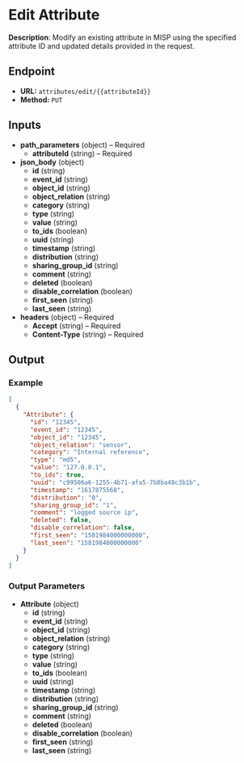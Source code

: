 # Edit Attribute

**Description**: Modify an existing attribute in MISP using the specified attribute ID and updated details provided in the request.

## Endpoint

- **URL:** `attributes/edit/{{attributeId}}`
- **Method:** `PUT`
## Inputs

- **path_parameters** (object) – Required
  - **attributeId** (string) – Required
- **json_body** (object)
  - **id** (string)
  - **event_id** (string)
  - **object_id** (string)
  - **object_relation** (string)
  - **category** (string)
  - **type** (string)
  - **value** (string)
  - **to_ids** (boolean)
  - **uuid** (string)
  - **timestamp** (string)
  - **distribution** (string)
  - **sharing_group_id** (string)
  - **comment** (string)
  - **deleted** (boolean)
  - **disable_correlation** (boolean)
  - **first_seen** (string)
  - **last_seen** (string)
- **headers** (object) – Required
  - **Accept** (string) – Required
  - **Content-Type** (string) – Required
## Output

### Example

```json
[
  {
    "Attribute": {
      "id": "12345",
      "event_id": "12345",
      "object_id": "12345",
      "object_relation": "sensor",
      "category": "Internal reference",
      "type": "md5",
      "value": "127.0.0.1",
      "to_ids": true,
      "uuid": "c99506a6-1255-4b71-afa5-7b8ba48c3b1b",
      "timestamp": "1617875568",
      "distribution": "0",
      "sharing_group_id": "1",
      "comment": "logged source ip",
      "deleted": false,
      "disable_correlation": false,
      "first_seen": "1581984000000000",
      "last_seen": "1581984000000000"
    }
  }
]
```
### Output Parameters

- **Attribute** (object)
  - **id** (string)
  - **event_id** (string)
  - **object_id** (string)
  - **object_relation** (string)
  - **category** (string)
  - **type** (string)
  - **value** (string)
  - **to_ids** (boolean)
  - **uuid** (string)
  - **timestamp** (string)
  - **distribution** (string)
  - **sharing_group_id** (string)
  - **comment** (string)
  - **deleted** (boolean)
  - **disable_correlation** (boolean)
  - **first_seen** (string)
  - **last_seen** (string)